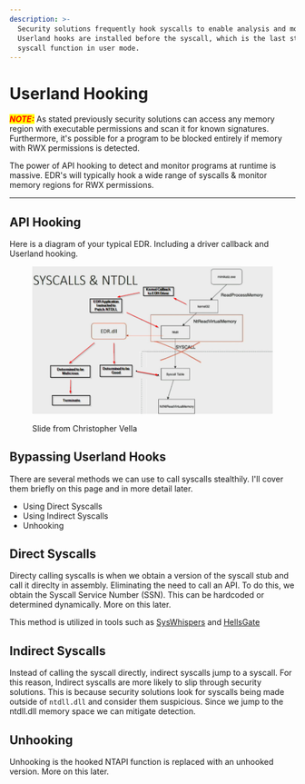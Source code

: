 ```yaml
---
description: >-
  Security solutions frequently hook syscalls to enable analysis and monitoring.
  Userland hooks are installed before the syscall, which is the last step for a
  syscall function in user mode.
---
```


# Userland Hooking

_<mark style="color:red;">**NOTE:**</mark>_ As stated previously  security solutions can access any memory region with executable permissions and scan it for known signatures. Furthermore, it's possible for a program to be blocked entirely if memory with RWX permissions is detected.

The power of API hooking to detect and monitor programs at runtime is massive. EDR's will typically hook a wide range of syscalls & monitor memory regions for RWX permissions.

***

## API Hooking

Here is a diagram of your typical EDR. Including a driver callback and Userland hooking.

<figure><img src="../../.gitbook/assets/Syscall-EDR-Hook.png" alt=""><figcaption><p>Slide from Christopher Vella</p></figcaption></figure>

## Bypassing Userland Hooks

There are several methods we can use to call syscalls stealthily. I'll cover them briefly on this page and in more detail later.

* Using Direct Syscalls
* Using Indirect Syscalls
* Unhooking

## Direct Syscalls

Directy calling syscalls is when we obtain a version of the syscall stub and call it direclty in assembly. Eliminating the need to call an API. To do this, we obtain the Syscall Service Number (SSN). This can be hardcoded or determined dynamically. More on this later.

This method is utilized in tools such as [SysWhispers](https://github.com/jthuraisamy/SysWhispers) and [HellsGate](https://github.com/am0nsec/HellsGate)

## Indirect Syscalls

Instead of calling the syscall directly, indirect syscalls jump to a syscall. For this reason, Indirect syscalls are more likely to slip through security solutions. This is because security solutions look for syscalls being made outside of `ntdll.dll` and consider them suspicious. Since we jump to the ntdll.dll memory space we can mitigate detection.

## Unhooking

Unhooking is the hooked NTAPI function is replaced with an unhooked version. More on this later.
